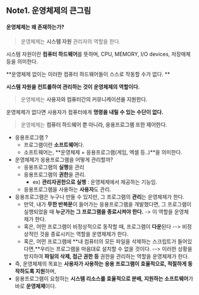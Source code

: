 ## Note1. 운영체제의 큰그림

#### 운영체제는 왜 존재하는가?



> 운영체제는 **시스템 자원** 관리자의 역할을 한다.

시스템 자원이란 **컴퓨터 하드웨어**를 뜻하며,  CPU, MEMORY, I/O devices, 저장매체 등을 의미한다.

**운영체제 없이는 이러한 컴퓨터 하드웨어들이 스스로 작동할 수가 없다. **

**시스템 자원을 컨트롤하여 관리하는 것이 운영체제의 역할이다.**



> 운영체제는 **사용자와 컴퓨터간의 커뮤니케이션을 지원한다.**

운영체제가 없다면 사용자가 컴퓨터에게 **명령을 내릴 수 있는 수단이 없다.**



> 운영체제는 **컴퓨터 하드웨어 뿐 아니라, 응용프로그램 또한 제어한다.**

- 응용프로그램 ? 
  - 프로그램이란 **소프트웨어**다.
  - 소프트웨어는, **운영체제 + 응용프로그램(게임, 엑셀 등..)**을 의미한다.
- 운영체제가 응용프로그램을 어떻게 관리할까?
  - 응용프로그램의 **실행**을 관리
  - 응용프로그램의 **권한**을 관리.
    - ex) **관리자권한으로 실행** : 운영체제에서 제공하는 기능임.
  - 응용프로그램을 사용하는 **사용자**도 관리.
- 응용프로그램은 누구나 만들 수 있지만, 그 프로그램의 **관리**는 운영체제가 한다.
  - 만약, 내가 **무한 반복문**이 들어가는 응용프로그램을 개발했다면, 그 프로그램이 실행되었을 때 **누군가는 그 프로그램을 종료시켜야 한다.**  -> 이 역할을 운영체제가 한다.
  - 혹은, 어떤 프로그램이 비정상적으로 동작할 때, 프로그램이 **다운**된다 --> 비정상적인 것을 종료시키는 역할을 운영체제가 한다.
  - 혹은, 어떤 프로그램에 **내 컴퓨터의 모든 파일을 삭제하는 스크립트가 들어있다면,**우리는 프로그램을 마음대로 설치할 수 없을 것이다. --> 이러한 상황을 방지하여 **파일의 삭제, 접근 권한 등** 권한을 관리하는 역할을 운영체제가 한다.
- 즉, 운영체제의 목표는 **사용자가 사용하는 응용 프로그램이 효율적으로, 적절하게 동작하도록 지원**하며, 
- 응용프로그램이 요청하는 **시스템 리소스를 효율적으로 분배, 지원하는 소프트웨어**가 바로 **운영체제**이다.